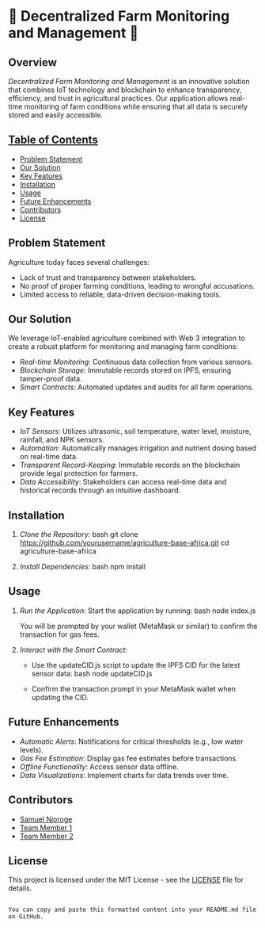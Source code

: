 # 🚜 Decentralized Farm Monitoring and Management 🌾

## Overview

*Decentralized Farm Monitoring and Management* is an innovative solution that combines IoT technology and blockchain to enhance transparency, efficiency, and trust in agricultural practices. Our application allows real-time monitoring of farm conditions while ensuring that all data is securely stored and easily accessible.

## <u>Table of Contents</u>
- [Problem Statement](#problem-statement)
- [Our Solution](#our-solution)
- [Key Features](#key-features)
- [Installation](#installation)
- [Usage](#usage)
- [Future Enhancements](#future-enhancements)
- [Contributors](#contributors)
- [License](#license)

## Problem Statement

Agriculture today faces several challenges:
- Lack of trust and transparency between stakeholders.
- No proof of proper farming conditions, leading to wrongful accusations.
- Limited access to reliable, data-driven decision-making tools.

## Our Solution

We leverage IoT-enabled agriculture combined with Web 3 integration to create a robust platform for monitoring and managing farm conditions:
- *Real-time Monitoring*: Continuous data collection from various sensors.
- *Blockchain Storage*: Immutable records stored on IPFS, ensuring tamper-proof data.
- *Smart Contracts*: Automated updates and audits for all farm operations.

## Key Features

- *IoT Sensors*: Utilizes ultrasonic, soil temperature, water level, moisture, rainfall, and NPK sensors.
- *Automation*: Automatically manages irrigation and nutrient dosing based on real-time data.
- *Transparent Record-Keeping*: Immutable records on the blockchain provide legal protection for farmers.
- *Data Accessibility*: Stakeholders can access real-time data and historical records through an intuitive dashboard.

## Installation

1. *Clone the Repository:*
   bash
   git clone https://github.com/yourusername/agriculture-base-africa.git
   cd agriculture-base-africa
   

2. *Install Dependencies:*
   bash
   npm install
   

## Usage

1. *Run the Application:* Start the application by running:
   bash
   node index.js
   
   You will be prompted by your wallet (MetaMask or similar) to confirm the transaction for gas fees.

2. *Interact with the Smart Contract:*
   - Use the updateCID.js script to update the IPFS CID for the latest sensor data:
   bash
   node updateCID.js
   
   - Confirm the transaction prompt in your MetaMask wallet when updating the CID.

## Future Enhancements

- *Automatic Alerts*: Notifications for critical thresholds (e.g., low water levels).
- *Gas Fee Estimation*: Display gas fee estimates before transactions.
- *Offline Functionality*: Access sensor data offline.
- *Data Visualizations*: Implement charts for data trends over time.

## Contributors

- [Samuel Njoroge](https://github.com/sammmmlikescoding)
- [Team Member 1](https://github.com/team_member1)
- [Team Member 2](https://github.com/team_member2)

## License

This project is licensed under the MIT License - see the [LICENSE](LICENSE) file for details.
```

You can copy and paste this formatted content into your README.md file on GitHub.
